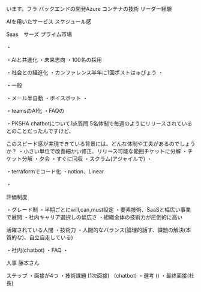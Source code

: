 います。フラ
バックエンドの開発Azure
コンテナの技術
リーダー経験

AIを用いたサービス
スケジュール感


Saas　サーズ
プライム市場

・

・AIと共進化
・未来志向
・100名の採用

・社会との経進化
・カンファレンス半年に1回ポストはゅぴょう
・

・一般

・メール半自動
・ボイスボット
・

・teamsのAI化
・FAQの

・PKSHA chatbotについて1点質問
5名体制で毎週のようにリリースされているとのことだったんですけど、

このスピード感が実現できている背景には、どんな体制や工夫があるのでしょうか？
・小さい単位で改善細かい修正、リリース可能な範囲チケットに分解
・チケット分解
・夕会
・すぐに回収
・スクラム(アジャイルで)
・


・terraformでコード化
・notion、Linear

・

評価制度

・グレード制
・半期ごとにwill,can,must設定
・要素技術、SaaSと幅広い事業で展開
・社内キャリア選択しの幅広さ
・組織全体の技術力が圧倒的に高い

活躍されている人間
・技術力
・人間的なバランス(論理的話す、課題の解決(本質的な)、自立自走している)


・社内(chatbot)
・FAQ
・

人事
藤本さん

ステップ
・面接が4つ
・技術課題 (1次面接) （chatbot)
・選考 ()
・最終面接(社長)
